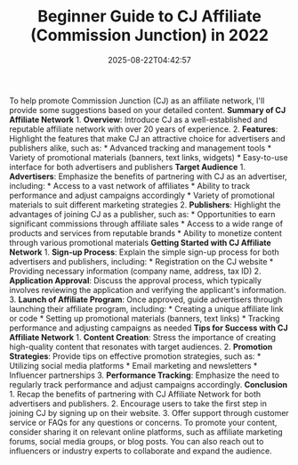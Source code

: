 ﻿---
title: "Beginner Guide to CJ Affiliate (Commission Junction) in 2022"
date: "2025-08-22T04:42:57"
category: "Markets"
summary: ""
slug: "beginner guide to cj affiliate commission junction in 2022"
source_urls:
  - "https://techncruncher.blogspot.com/2022/09/cj-affiliate-ultimate-guide-to.html"
seo:
  title: "Beginner Guide to CJ Affiliate (Commission Junction) in 2022 | Hash n Hedge"
  description: ""
  keywords: ["news", "markets", "brief"]
---
To help promote Commission Junction (CJ) as an affiliate network, I'll provide some suggestions based on your detailed content.  **Summary of CJ Affiliate Network**  1.  **Overview**: Introduce CJ as a well-established and reputable affiliate network with over 20 years of experience. 2.  **Features**: Highlight the features that make CJ an attractive choice for advertisers and publishers alike, such as:     *   Advanced tracking and management tools     *   Variety of promotional materials (banners, text links, widgets)     *   Easy-to-use interface for both advertisers and publishers  **Target Audience**  1.  **Advertisers**: Emphasize the benefits of partnering with CJ as an advertiser, including:     *   Access to a vast network of affiliates     *   Ability to track performance and adjust campaigns accordingly     *   Variety of promotional materials to suit different marketing strategies 2.  **Publishers**: Highlight the advantages of joining CJ as a publisher, such as:     *   Opportunities to earn significant commissions through affiliate sales     *   Access to a wide range of products and services from reputable brands     *   Ability to monetize content through various promotional materials  **Getting Started with CJ Affiliate Network**  1.  **Sign-up Process**: Explain the simple sign-up process for both advertisers and publishers, including:     *   Registration on the CJ website     *   Providing necessary information (company name, address, tax ID) 2.  **Application Approval**: Discuss the approval process, which typically involves reviewing the application and verifying the applicant's information. 3.  **Launch of Affiliate Program**: Once approved, guide advertisers through launching their affiliate program, including:     *   Creating a unique affiliate link or code     *   Setting up promotional materials (banners, text links)     *   Tracking performance and adjusting campaigns as needed  **Tips for Success with CJ Affiliate Network**  1.  **Content Creation**: Stress the importance of creating high-quality content that resonates with target audiences. 2.  **Promotion Strategies**: Provide tips on effective promotion strategies, such as:     *   Utilizing social media platforms     *   Email marketing and newsletters     *   Influencer partnerships 3.  **Performance Tracking**: Emphasize the need to regularly track performance and adjust campaigns accordingly.  **Conclusion**  1.  Recap the benefits of partnering with CJ Affiliate Network for both advertisers and publishers. 2.  Encourage users to take the first step in joining CJ by signing up on their website. 3.  Offer support through customer service or FAQs for any questions or concerns.  To promote your content, consider sharing it on relevant online platforms, such as affiliate marketing forums, social media groups, or blog posts. You can also reach out to influencers or industry experts to collaborate and expand the audience. 
